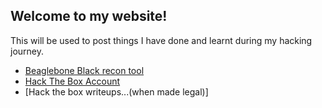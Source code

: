 ## Welcome to my website!

This will be used to post things I have done and learnt during my hacking journey.

- [Beaglebone Black recon tool](BeagleRecon.md)
- [Hack The Box Account](https://www.hackthebox.eu/home/users/profile/60062)
- [Hack the box writeups...(when made legal)]

